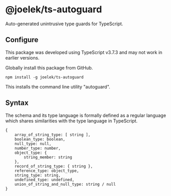 # @joelek/ts-autoguard

Auto-generated unintrusive type guards for TypeScript.

## Configure

This package was developed using TypeScript v3.7.3 and may not work in earlier versions.

Globally install this package from GitHub.

```
npm install -g joelek/ts-autoguard
```

This installs the command line utility "autoguard".

## Syntax

The schema and its type language is formally defined as a regular language which shares similarities with the type language in TypeScript.

```
{
	array_of_string_type: [ string ],
	boolean_type: boolean,
	null_type: null,
	number_type: number,
	object_type: {
		string_member: string
	},
	record_of_string_type: { string },
	reference_type: object_type,
	string_type: string,
	undefined_type: undefined,
	union_of_string_and_null_type: string / null
}
```
